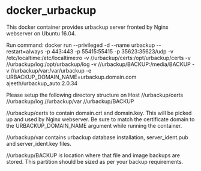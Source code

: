 # docker_urbackup

This docker container provides urbackup server fronted by Nginx webserver on Ubuntu 16.04.


Run command:
docker run --privileged -d --name urbackup --restart=always -p 443:443 -p 55415:55415 -p 35623:35623/udp -v /etc/localtime:/etc/localtime:ro -v /<path>/urbackup/certs:/opt/urbackup/certs -v /<path>/urbackup/log:/opt/urbackup/log -v /<path>/urbackup/BACKUP:/media/BACKUP -v /<path>/urbackup/var:/var/urbackup -e URBACKUP_DOMAIN_NAME=urbackup.domain.com ajeeth/urbackup_auto:2.0.34

Please setup the following directory structure on Host
/<path>/urbackup/certs
/<path>/urbackup/log
/<path>/urbackup/var
/<path>/urbackup/BACKUP

/<path>/urbackup/certs to contain domain.crt and domain.key. This will be picked up and used by Nginx webserver. Be sure to match the certificate domain to the URBACKUP_DOMAIN_NAME argument while running the container.

/<path>/urbackup/var contains urbackup database installation, server_ident.pub and server_ident.key files.

/<path>/urbackup/BACKUP is location where that file and image backups are stored. This partition should be sized as per your backup requirements.
